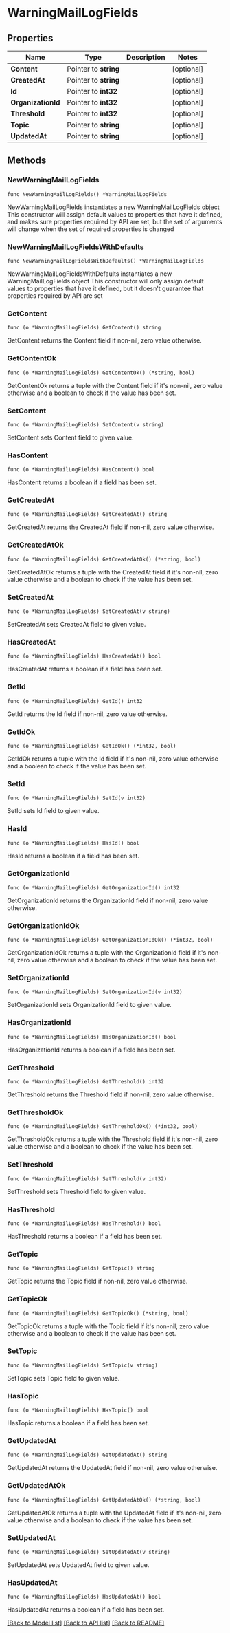 # WarningMailLogFields

## Properties

Name | Type | Description | Notes
------------ | ------------- | ------------- | -------------
**Content** | Pointer to **string** |  | [optional] 
**CreatedAt** | Pointer to **string** |  | [optional] 
**Id** | Pointer to **int32** |  | [optional] 
**OrganizationId** | Pointer to **int32** |  | [optional] 
**Threshold** | Pointer to **int32** |  | [optional] 
**Topic** | Pointer to **string** |  | [optional] 
**UpdatedAt** | Pointer to **string** |  | [optional] 

## Methods

### NewWarningMailLogFields

`func NewWarningMailLogFields() *WarningMailLogFields`

NewWarningMailLogFields instantiates a new WarningMailLogFields object
This constructor will assign default values to properties that have it defined,
and makes sure properties required by API are set, but the set of arguments
will change when the set of required properties is changed

### NewWarningMailLogFieldsWithDefaults

`func NewWarningMailLogFieldsWithDefaults() *WarningMailLogFields`

NewWarningMailLogFieldsWithDefaults instantiates a new WarningMailLogFields object
This constructor will only assign default values to properties that have it defined,
but it doesn't guarantee that properties required by API are set

### GetContent

`func (o *WarningMailLogFields) GetContent() string`

GetContent returns the Content field if non-nil, zero value otherwise.

### GetContentOk

`func (o *WarningMailLogFields) GetContentOk() (*string, bool)`

GetContentOk returns a tuple with the Content field if it's non-nil, zero value otherwise
and a boolean to check if the value has been set.

### SetContent

`func (o *WarningMailLogFields) SetContent(v string)`

SetContent sets Content field to given value.

### HasContent

`func (o *WarningMailLogFields) HasContent() bool`

HasContent returns a boolean if a field has been set.

### GetCreatedAt

`func (o *WarningMailLogFields) GetCreatedAt() string`

GetCreatedAt returns the CreatedAt field if non-nil, zero value otherwise.

### GetCreatedAtOk

`func (o *WarningMailLogFields) GetCreatedAtOk() (*string, bool)`

GetCreatedAtOk returns a tuple with the CreatedAt field if it's non-nil, zero value otherwise
and a boolean to check if the value has been set.

### SetCreatedAt

`func (o *WarningMailLogFields) SetCreatedAt(v string)`

SetCreatedAt sets CreatedAt field to given value.

### HasCreatedAt

`func (o *WarningMailLogFields) HasCreatedAt() bool`

HasCreatedAt returns a boolean if a field has been set.

### GetId

`func (o *WarningMailLogFields) GetId() int32`

GetId returns the Id field if non-nil, zero value otherwise.

### GetIdOk

`func (o *WarningMailLogFields) GetIdOk() (*int32, bool)`

GetIdOk returns a tuple with the Id field if it's non-nil, zero value otherwise
and a boolean to check if the value has been set.

### SetId

`func (o *WarningMailLogFields) SetId(v int32)`

SetId sets Id field to given value.

### HasId

`func (o *WarningMailLogFields) HasId() bool`

HasId returns a boolean if a field has been set.

### GetOrganizationId

`func (o *WarningMailLogFields) GetOrganizationId() int32`

GetOrganizationId returns the OrganizationId field if non-nil, zero value otherwise.

### GetOrganizationIdOk

`func (o *WarningMailLogFields) GetOrganizationIdOk() (*int32, bool)`

GetOrganizationIdOk returns a tuple with the OrganizationId field if it's non-nil, zero value otherwise
and a boolean to check if the value has been set.

### SetOrganizationId

`func (o *WarningMailLogFields) SetOrganizationId(v int32)`

SetOrganizationId sets OrganizationId field to given value.

### HasOrganizationId

`func (o *WarningMailLogFields) HasOrganizationId() bool`

HasOrganizationId returns a boolean if a field has been set.

### GetThreshold

`func (o *WarningMailLogFields) GetThreshold() int32`

GetThreshold returns the Threshold field if non-nil, zero value otherwise.

### GetThresholdOk

`func (o *WarningMailLogFields) GetThresholdOk() (*int32, bool)`

GetThresholdOk returns a tuple with the Threshold field if it's non-nil, zero value otherwise
and a boolean to check if the value has been set.

### SetThreshold

`func (o *WarningMailLogFields) SetThreshold(v int32)`

SetThreshold sets Threshold field to given value.

### HasThreshold

`func (o *WarningMailLogFields) HasThreshold() bool`

HasThreshold returns a boolean if a field has been set.

### GetTopic

`func (o *WarningMailLogFields) GetTopic() string`

GetTopic returns the Topic field if non-nil, zero value otherwise.

### GetTopicOk

`func (o *WarningMailLogFields) GetTopicOk() (*string, bool)`

GetTopicOk returns a tuple with the Topic field if it's non-nil, zero value otherwise
and a boolean to check if the value has been set.

### SetTopic

`func (o *WarningMailLogFields) SetTopic(v string)`

SetTopic sets Topic field to given value.

### HasTopic

`func (o *WarningMailLogFields) HasTopic() bool`

HasTopic returns a boolean if a field has been set.

### GetUpdatedAt

`func (o *WarningMailLogFields) GetUpdatedAt() string`

GetUpdatedAt returns the UpdatedAt field if non-nil, zero value otherwise.

### GetUpdatedAtOk

`func (o *WarningMailLogFields) GetUpdatedAtOk() (*string, bool)`

GetUpdatedAtOk returns a tuple with the UpdatedAt field if it's non-nil, zero value otherwise
and a boolean to check if the value has been set.

### SetUpdatedAt

`func (o *WarningMailLogFields) SetUpdatedAt(v string)`

SetUpdatedAt sets UpdatedAt field to given value.

### HasUpdatedAt

`func (o *WarningMailLogFields) HasUpdatedAt() bool`

HasUpdatedAt returns a boolean if a field has been set.


[[Back to Model list]](../README.md#documentation-for-models) [[Back to API list]](../README.md#documentation-for-api-endpoints) [[Back to README]](../README.md)


